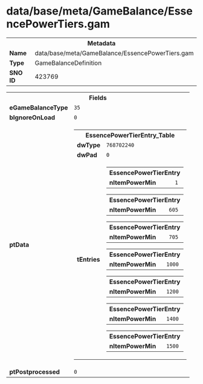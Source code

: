 <h1>data/base/meta/GameBalance/EssencePowerTiers.gam</h1><table><tr><th colspan="100%">Metadata</th></tr><tr><td><b>Name</b></td><td>data/base/meta/GameBalance/EssencePowerTiers.gam</td></tr><tr><td><b>Type</b></td><td>GameBalanceDefinition</td></tr><tr><td><b>SNO ID</b></td><td>423769</td></tr></table>

<table><tr><th colspan="100%">Fields</th></tr><tr><td><b>eGameBalanceType</b></td><td><code>35</code></td></tr><tr><td><b>bIgnoreOnLoad</b></td><td><code>0</code></td></tr><tr><td><b>ptData</b></td><td><table><tr><th colspan="100%">EssencePowerTierEntry_Table</th></tr><tr><td><b>dwType</b></td><td><code>768702240</code></td></tr><tr><td><b>dwPad</b></td><td><code>0</code></td></tr><tr><td><b>tEntries</b></td><td><table><tr><th colspan="100%">EssencePowerTierEntry</th></tr><tr><td><b>nItemPowerMin</b></td><td><code>1</code></td></tr></table>


<table><tr><th colspan="100%">EssencePowerTierEntry</th></tr><tr><td><b>nItemPowerMin</b></td><td><code>605</code></td></tr></table>


<table><tr><th colspan="100%">EssencePowerTierEntry</th></tr><tr><td><b>nItemPowerMin</b></td><td><code>705</code></td></tr></table>


<table><tr><th colspan="100%">EssencePowerTierEntry</th></tr><tr><td><b>nItemPowerMin</b></td><td><code>1000</code></td></tr></table>


<table><tr><th colspan="100%">EssencePowerTierEntry</th></tr><tr><td><b>nItemPowerMin</b></td><td><code>1200</code></td></tr></table>


<table><tr><th colspan="100%">EssencePowerTierEntry</th></tr><tr><td><b>nItemPowerMin</b></td><td><code>1400</code></td></tr></table>


<table><tr><th colspan="100%">EssencePowerTierEntry</th></tr><tr><td><b>nItemPowerMin</b></td><td><code>1500</code></td></tr></table>


</td></tr></table>


</td></tr><tr><td><b>ptPostprocessed</b></td><td><code>0</code></td></tr></table>

